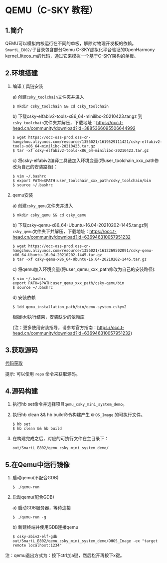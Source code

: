 # QEMU（C-SKY 教程）

## 1.简介

QEMU可以模拟内核运行在不同的单板，解除对物理开发板的依赖。`SmartL_E802/`子目录包含部分Qemu C-SKY虚拟化平台验证的OpenHarmony kernel\_liteos\_m的代码，通过它来模拟一个基于C-SKY架构的单板。

## 2.环境搭建

   1. 编译工具链安装

      a) 创建`csky_toolchain`文件夹并进入

         ```shell
         $ mkdir csky_toolchain && cd csky_toolchain
         ```

      b) 下载csky-elfabiv2-tools-x86_64-minilibc-20210423.tar.gz 到`csky_toolchain`文件夹并解压，下载地址：https://occ.t-head.cn/community/download?id=3885366095506644992

         ```shell
         $ wget https://occ-oss-prod.oss-cn-hangzhou.aliyuncs.com/resource/1356021/1619529111421/csky-elfabiv2-tools-x86_64-minilibc-20210423.tar.gz
         $ tar -xf csky-elfabiv2-tools-x86_64-minilibc-20210423.tar.gz
         ```

      c) 将csky-elfabiv2编译工具链加入环境变量(将user_toolchain_xxx_path修改为自己的安装路径)：

         ```shell
         $ vim ~/.bashrc
         $ export PATH=$PATH:user_toolchain_xxx_path/csky_toolchain/bin
         $ source ~/.bashrc
         ```

   2. qemu安装

      a) 创建`csky_qemu`文件夹并进入

         ```shell
         $ mkdir csky_qemu && cd csky_qemu
         ```

      b) 下载csky-qemu-x86_64-Ubuntu-16.04-20210202-1445.tar.gz到`csky_qemu`文件夹下并解压，下载地址：https://occ.t-head.cn/community/download?id=636946310057951232

         ```shell
         $ wget https://occ-oss-prod.oss-cn-hangzhou.aliyuncs.com/resource/1356021/1612269502091/csky-qemu-x86_64-Ubuntu-16.04-20210202-1445.tar.gz
         $ tar -xf csky-qemu-x86_64-Ubuntu-16.04-20210202-1445.tar.gz
         ```

      c) 将qemu加入环境变量(将user_qemu_xxx_path修改为自己的安装路径):

         ```shell
         $ vim ~/.bashrc
         export PATH=$PATH:user_qemu_xxx_path/csky-qemu/bin
         $ source ~/.bashrc
         ```

      d) 安装依赖

         ```shell
         $ ldd qemu_installation_path/bin/qemu-system-cskyv2
         ```

         根据ldd执行结果，安装缺少的依赖库

         (注：更多使用安装指导，请参考官方指南：https://occ.t-head.cn/community/download?id=636946310057951232)

## 3.获取源码

[代码获取](https://gitee.com/openharmony/docs/blob/master/zh-cn/device-dev/get-code/sourcecode-acquire.md)

提示: 可以使用 `repo` 命令来获取源码。

## 4.源码构建

   1. 执行hb set命令并选择项目`qemu_csky_mini_system_demo`。

   2. 执行hb clean && hb build命令构建产生 `OHOS_Image` 的可执行文件。

      ```shell
      $ hb set
      $ hb clean && hb build
      ```

   3. 在构建完成之后，对应的可执行文件在主目录下：

      ```
      out/SmartL_E802/qemu_csky_mini_system_demo/
      ```

## 5.在Qemu中运行镜像

   1. 启动qemu(不配合GDB)

      ```shell
      $ ./qemu-run
      ```

   2. 启动qemu(配合GDB)

      a) 启动GDB服务器，等待连接

         ```shell
         $ ./qemu-run -g
         ```

      b) 新建终端并使用GDB连接qemu

         ```shell
         $ csky-abiv2-elf-gdb out/SmartL_E802/qemu_csky_mini_system_demo/OHOS_Image -ex "target remote localhost:1234"
         ```

   注：qemu退出方式为：按下ctrl加a键，然后松开再按下x键。
